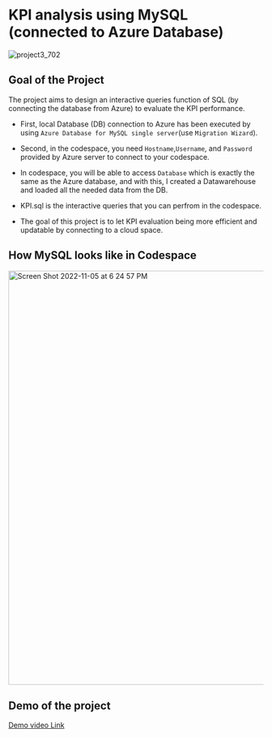 # KPI analysis using MySQL (connected to Azure Database)

![project3_702](https://user-images.githubusercontent.com/112578755/200137898-f980195a-e2d5-454f-a08a-a58f1cc68c7a.jpg)

## Goal of the Project

The project aims to design an interactive queries function of SQL (by connecting the database from Azure) to evaluate the KPI performance.

* First, local Database (DB) connection to Azure has been executed by using `Azure Database for MySQL single server`(use `Migration Wizard`).
* Second, in the codespace, you need `Hostname`,`Username`, and `Password` provided by Azure server to connect to your codespace.
* In codespace, you will be able to access `Database` which is exactly the same as the Azure database, and with this, I created a Datawarehouse and loaded all the needed data from the DB.
* KPI.sql is the interactive queries that you can perfrom in the codespace.

* The goal of this project is to let KPI evaluation being more efficient and updatable by connecting to a cloud space.

## How MySQL looks like in Codespace


<img width="817" alt="Screen Shot 2022-11-05 at 6 24 57 PM" src="https://user-images.githubusercontent.com/112578755/200143633-854b6703-2012-4b91-98f3-8e5924e5566f.png">



## Demo of the project

[Demo video Link](https://user-images.githubusercontent.com/112578755/200143388-96b83308-96be-42f3-9ef8-0500a9fc94b5.mp4)

